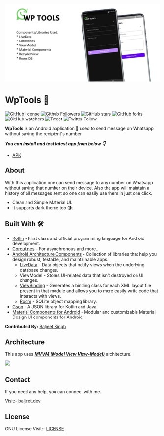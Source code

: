 ![](https://github.com/iambaljeet/WpTools/blob/master/art/app_template.jpg)

# WpTools 💬

[![GitHub license](https://img.shields.io/github/license/iambaljeet/WpTools)](LICENSE)
![Github Followers](https://img.shields.io/github/followers/iambaljeet?style=social)
![GitHub stars](https://img.shields.io/github/stars/iambaljeet/WpTools?style=social)
![GitHub forks](https://img.shields.io/github/forks/iambaljeet/WpTools)
![GitHub watchers](https://img.shields.io/github/watchers/iambaljeet/WpTools?style=social)
![Tweet](	https://img.shields.io/twitter/url?url=https%3A%2F%2Fgithub.com%2Fiambaljeet%2FWpTools)
![Twitter Follow](https://img.shields.io/twitter/follow/yetanotherdev_?label=Follow&style=social)

**WpTools** is an Android application 📱 used to send message on Whatsapp without saving the recipient's number. 

***You can Install and test latest app from below 👇***

- [APK](https://github.com/iambaljeet/WpTools/blob/master/apk/app-debug.apk)

## About
With this application one can send message to any number on Whatsapp without saving that number on their device. Also the app will maintain a history of all messages sent so one can easily use them in just one click.
- Clean and Simple Material UI.
- It supports dark theme too 🌗.

## Built With 🛠
- [Kotlin](https://kotlinlang.org/) - First class and official programming language for Android development.
- [Coroutines](https://kotlinlang.org/docs/reference/coroutines-overview.html) - For asynchronous and more..
- [Android Architecture Components](https://developer.android.com/topic/libraries/architecture) - Collection of libraries that help you design robust, testable, and maintainable apps.
  - [LiveData](https://developer.android.com/topic/libraries/architecture/livedata) - Data objects that notify views when the underlying database changes.
  - [ViewModel](https://developer.android.com/topic/libraries/architecture/viewmodel) - Stores UI-related data that isn't destroyed on UI changes. 
  - [ViewBinding](https://developer.android.com/topic/libraries/view-binding) - Generates a binding class for each XML layout file present in that module and allows you to more easily write code that interacts with views.
  - [Room](https://developer.android.com/topic/libraries/architecture/room) - SQLite object mapping library.
- [Gson](https://github.com/google/gson) - A JSON library for Kotlin and Java.
- [Material Components for Android](https://github.com/material-components/material-components-android) - Modular and customizable Material Design UI components for Android.

**Contributed By:** [Baljeet Singh](https://github.com/iambaljeet/)

## Architecture
This app uses [***MVVM (Model View View-Model)***](https://developer.android.com/jetpack/docs/guide#recommended-app-arch) architecture.

![](https://developer.android.com/topic/libraries/architecture/images/final-architecture.png)

## Contact
If you need any help, you can connect with me.

Visit:- [baljeet.dev](https://baljeet.dev)

## License

GNU License Visit:- [LICENSE](https://github.com/iambaljeet/WpTools/blob/master/LICENSE)
